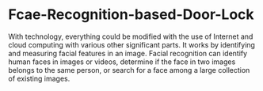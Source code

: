 # Fcae-Recognition-based-Door-Lock
With technology, everything could be modified with the use of Internet and cloud computing with various other significant parts.
It works by identifying and measuring facial features in an image. Facial recognition can identify human faces in images or videos, determine if the face in two images belongs to the same person, or search for a face among a large collection of existing images.
